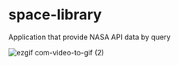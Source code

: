# space-library

Application that provide NASA API data by query

![ezgif com-video-to-gif (2)](https://github.com/MDworecki404/space-library/assets/117952748/86c94616-e036-4f41-87c3-d6ab74503d1b)
